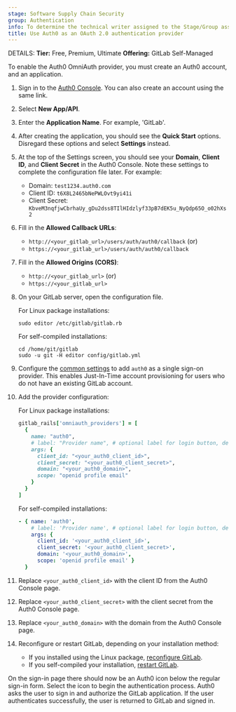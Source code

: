 ```yaml
---
stage: Software Supply Chain Security
group: Authentication
info: To determine the technical writer assigned to the Stage/Group associated with this page, see https://handbook.gitlab.com/handbook/product/ux/technical-writing/#assignments
title: Use Auth0 as an OAuth 2.0 authentication provider
---
```


DETAILS:
**Tier:** Free, Premium, Ultimate
**Offering:** GitLab Self-Managed

To enable the Auth0 OmniAuth provider, you must create an Auth0 account, and an
application.

1. Sign in to the [Auth0 Console](https://auth0.com/auth/login). You can also
   create an account using the same link.
1. Select **New App/API**.
1. Enter the **Application Name**. For example, 'GitLab'.
1. After creating the application, you should see the **Quick Start** options.
   Disregard these options and select **Settings** instead.
1. At the top of the Settings screen, you should see your **Domain**, **Client ID**, and
   **Client Secret** in the Auth0 Console. Note these settings to complete the configuration
   file later. For example:
   - Domain: `test1234.auth0.com`
   - Client ID: `t6X8L2465bNePWLOvt9yi41i`
   - Client Secret: `KbveM3nqfjwCbrhaUy_gDu2dss8TIlHIdzlyf33pB7dEK5u_NyQdp65O_o02hXs2`
1. Fill in the **Allowed Callback URLs**:
   - `http://<your_gitlab_url>/users/auth/auth0/callback` (or)
   - `https://<your_gitlab_url>/users/auth/auth0/callback`
1. Fill in the **Allowed Origins (CORS)**:
   - `http://<your_gitlab_url>` (or)
   - `https://<your_gitlab_url>`
1. On your GitLab server, open the configuration file.

   For Linux package installations:

   ```shell
   sudo editor /etc/gitlab/gitlab.rb
   ```

   For self-compiled installations:

   ```shell
   cd /home/git/gitlab
   sudo -u git -H editor config/gitlab.yml
   ```

1. Configure the [common settings](omniauth.md#configure-common-settings)
   to add `auth0` as a single sign-on provider. This enables Just-In-Time
   account provisioning for users who do not have an existing GitLab account.

1. Add the provider configuration:

   For Linux package installations:

   ```ruby
   gitlab_rails['omniauth_providers'] = [
     {
       name: "auth0",
       # label: "Provider name", # optional label for login button, defaults to "Auth0"
       args: {
         client_id: "<your_auth0_client_id>",
         client_secret: "<your_auth0_client_secret>",
         domain: "<your_auth0_domain>",
         scope: "openid profile email"
       }
     }
   ]
   ```

   For self-compiled installations:

   ```yaml
   - { name: 'auth0',
       # label: 'Provider name', # optional label for login button, defaults to "Auth0"
       args: {
         client_id: '<your_auth0_client_id>',
         client_secret: '<your_auth0_client_secret>',
         domain: '<your_auth0_domain>',
         scope: 'openid profile email' }
     }
   ```

1. Replace `<your_auth0_client_id>` with the client ID from the Auth0 Console page.
1. Replace `<your_auth0_client_secret>` with the client secret from the Auth0 Console page.
1. Replace `<your_auth0_domain>` with the domain from the Auth0 Console page.
1. Reconfigure or restart GitLab, depending on your installation method:
   - If you installed using the Linux package,
     [reconfigure GitLab](../administration/restart_gitlab.md#reconfigure-a-linux-package-installation).
   - If you self-compiled your installation,
     [restart GitLab](../administration/restart_gitlab.md#self-compiled-installations).

On the sign-in page there should now be an Auth0 icon below the regular sign-in
form. Select the icon to begin the authentication process. Auth0 asks the
user to sign in and authorize the GitLab application. If the user authenticates
successfully, the user is returned to GitLab and signed in.
